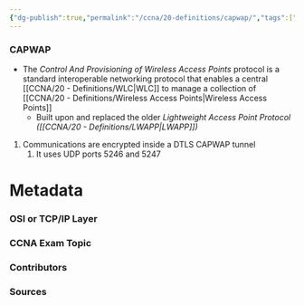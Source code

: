 ```yaml
---
{"dg-publish":true,"permalink":"/ccna/20-definitions/capwap/","tags":["defs_ccna"],"created":"2023-11-04T12:45:23.000-07:00","updated":"2023-11-08T13:28:11.775-08:00"}
---
```



### CAPWAP
- The *Control And Provisioning of Wireless Access Points* protocol is a standard interoperable networking protocol that enables a central [[CCNA/20 - Definitions/WLC\|WLC]] to manage a collection of [[CCNA/20 - Definitions/Wireless Access Points\|Wireless Access Points]]
	- Built upon and replaced the older *Lightweight Access Point Protocol ([[CCNA/20 - Definitions/LWAPP\|LWAPP]])* 
1. Communications are encrypted inside a DTLS CAPWAP tunnel
	1. It uses UDP ports 5246 and 5247



# Metadata
### OSI or TCP/IP Layer

### CCNA Exam Topic

### Contributors

### Sources


